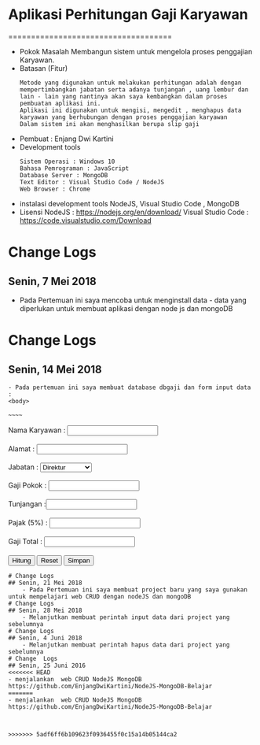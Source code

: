 # Aplikasi Perhitungan Gaji Karyawan 
====================================
* Pokok Masalah 
    Membangun sistem untuk mengelola proses penggajian Karyawan. 
* Batasan (Fitur)
    ~~~
    Metode yang digunakan untuk melakukan perhitungan adalah dengan mempertimbangkan jabatan serta adanya tunjangan , uang lembur dan lain - lain yang nantinya akan saya kembangkan dalam proses pembuatan aplikasi ini.
    Aplikasi ini digunakan untuk mengisi, mengedit , menghapus data karyawan yang berhubungan dengan proses penggajian karyawan
    Dalam sistem ini akan menghasilkan berupa slip gaji 
    ~~~
* Pembuat : Enjang Dwi Kartini 
* Development tools 
    ~~~
    Sistem Operasi : Windows 10
    Bahasa Pemrograman : JavaScript
    Database Server : MongoDB
    Text Editor : Visual Studio Code / NodeJS
    Web Browser : Chrome 
    ~~~
* instalasi development tools 
    NodeJS, Visual Studio Code , MongoDB
* Lisensi 
    NodeJS  : https://nodejs.org/en/download/
    Visual Studio Code  : https://code.visualstudio.com/Download
# Change Logs 
## Senin, 7 Mei 2018
   - Pada Pertemuan ini saya mencoba untuk menginstall data - data yang diperlukan untuk membuat aplikasi dengan node js dan mongoDB
# Change Logs 
## Senin, 14 Mei 2018
    - Pada pertemuan ini saya membuat database dbgaji dan form input data :
    <body>
    
    ~~~~
<form>
  <td>Nama Karyawan : <input type="text" id="nm"></td><br><br>
  <td>Alamat :  <input type="text" id="alamat"></td><br><br>
  <td>Jabatan : <select size="1" id="jabatan">
                            <option>Direktur</option>
                            <option>Manager</option>
                            <option>Accounting</option>
                            <option>Marketing</option>
                            <option>Staff Produksi</option>
                            <option>Personalia</option> </select>
  </td><br><br>
  <td>Gaji Pokok  : <input type="text" id="gp"></td> <br><br>
  <td>Tunjangan :<input type="text" id="tunj"></td><br><br>
  <td>Pajak (5%) : <input type="text" id="pjk"></td><br><br>
  <td>Gaji Total  : <input type="text" id="gt"></td><br><br>
      <input type="button" value="Hitung" onclick="hitung()">
      <input type="reset" value="Reset" >
      <input type="submit" value="Simpan" onclick="simpan()">
</form>

~~~~
# Change Logs 
## Senin, 21 Mei 2018
    - Pada Pertemuan ini saya membuat project baru yang saya gunakan untuk mempelajari web CRUD dengan nodeJS dan mongoDB
# Change Logs 
## Senin, 28 Mei 2018
    - Melanjutkan membuat perintah input data dari project yang sebelumnya
# Change Logs 
## Senin, 4 Juni 2018
    - Melanjutkan membuat perintah hapus data dari project yang sebelumnya
# Change  Logs
## Senin, 25 Juni 2016
<<<<<<< HEAD
- menjalankan  web CRUD NodeJS MongoDB https://github.com/EnjangDwiKartini/NodeJS-MongoDB-Belajar
=======
- menjalankan  web CRUD NodeJS MongoDB https://github.com/EnjangDwiKartini/NodeJS-MongoDB-Belajar



>>>>>>> 5adf6ff6b109623f0936455f0c15a14b05144ca2
